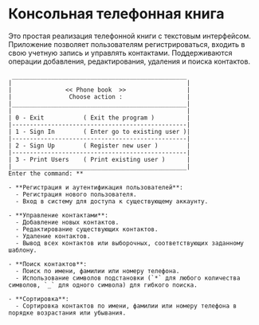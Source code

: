 # Консольная телефонная книга

Это простая реализация телефонной книги с текстовым интерфейсом. Приложение позволяет пользователям регистрироваться, входить в свою учетную запись и управлять контактами. Поддерживаются операции добавления, редактирования, удаления и поиска контактов.
```
 _________________________________________________ 
|                                                 |
|               << Phone book  >>                 |
|                Choose action :                  |
|_________________________________________________|
|                                                 |
| 0 - Exit           ( Exit the program )         |
|-------------------------------------------------|
| 1 - Sign In        ( Enter go to existing user )|
|-------------------------------------------------|
| 2 - Sign Up        ( Register new user )        |
|-------------------------------------------------|
| 3 - Print Users    ( Print existing user )      |
|_________________________________________________|
Enter the command: **

- **Регистрация и аутентификация пользователей**:
  - Регистрация нового пользователя.
  - Вход в систему для доступа к существующему аккаунту.

- **Управление контактами**:
  - Добавление новых контактов.
  - Редактирование существующих контактов.
  - Удаление контактов.
  - Вывод всех контактов или выборочных, соответствующих заданному шаблону.

- **Поиск контактов**:
  - Поиск по имени, фамилии или номеру телефона.
  - Использование символов подстановки (`*` для любого количества символов, `_` для одного символа) для гибкого поиска.

- **Сортировка**:
  - Сортировка контактов по имени, фамилии или номеру телефона в порядке возрастания или убывания.

```
